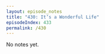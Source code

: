 ```yaml
---
layout: episode_notes
title: "430: It’s a Wonderful Life"
episodeIndex: 433
permalink: /430
---
```

No notes yet.
